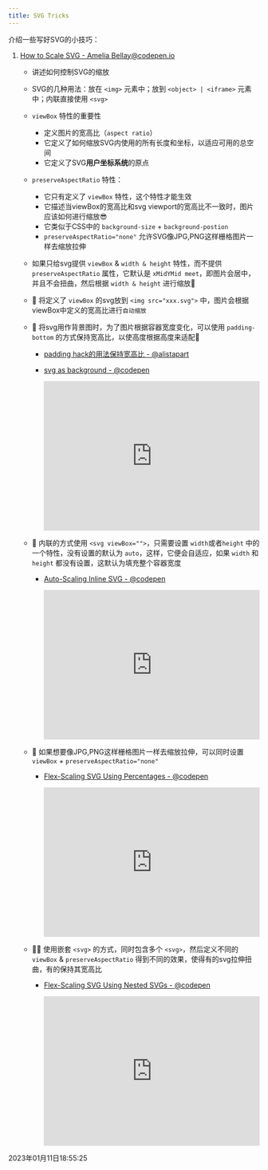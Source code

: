 ```yaml
---
title: SVG Tricks
---
```


介绍一些写好SVG的小技巧：

1. [How to Scale SVG - Amelia Bellay@codepen.io](https://css-tricks.com/scale-svg)

   - 讲述如何控制SVG的缩放

   - SVG的几种用法：放在 `<img>` 元素中；放到 `<object> | <iframe>` 元素中；内联直接使用 `<svg>`

   - `viewBox` 特性的重要性

     - 定义图片的宽高比（`aspect ratio`）
     - 它定义了如何缩放SVG内使用的所有长度和坐标，以适应可用的总空间
     - 它定义了SVG**用户坐标系统**的原点

   - `preserveAspectRatio` 特性：

     - 它只有定义了 `viewBox` 特性，这个特性才能生效
     - 它描述当viewBox的宽高比和svg viewport的宽高比不一致时，图片应该如何进行缩放😎
     - 它类似于CSS中的 `background-size` + `background-postion`
     - `preserveAspectRatio="none"` 允许SVG像JPG,PNG这样栅格图片一样去缩放拉伸

   - 如果只给svg提供 `viewBox` & `width & height` 特性，而不提供 `preserveAspectRatio` 属性，它默认是 `xMidYMid meet`，即图片会居中，并且不会扭曲，然后根据 `width & height` 进行缩放📄

   - 🌰 将定义了 `viewBox` 的svg放到 `<img src="xxx.svg">` 中，图片会根据viewBox中定义的宽高比进行`自动缩放`

   - 🌰 将svg用作背景图时，为了图片根据容器宽度变化，可以使用 `padding-bottom` 的方式保持宽高比，以使高度根据高度来适配🎉

     - [padding hack的用法保持宽高比 - @alistapart](https://alistapart.com/article/creating-intrinsic-ratios-for-video/)

     - [svg as background - @codepen](https://codepen.io/AmeliaBR/pen/yyVQeB)

       <iframe height="300" style="width: 100%;" scrolling="no" title="Scaling a `&lt;div&gt;` to Match an Image Aspect Ratio" src="https://codepen.io/AmeliaBR/embed/preview/yyVQeB?default-tab=result&editable=true&theme-id=dark" frameborder="no" loading="lazy" allowtransparency="true" allowfullscreen="true">
         See the Pen <a href="https://codepen.io/AmeliaBR/pen/yyVQeB">
         Scaling a `&lt;div&gt;` to Match an Image Aspect Ratio</a> by Amelia Bellamy-Royds (<a href="https://codepen.io/AmeliaBR">@AmeliaBR</a>)
         on <a href="https://codepen.io">CodePen</a>.
       </iframe>

   - 🌰 内联的方式使用 `<svg viewBox="">`，只需要设置 `width`或者`height` 中的一个特性，没有设置的默认为 `auto`，这样，它便会自适应，如果 `width` 和 `height` 都没有设置，这默认为填充整个容器宽度

     - [Auto-Scaling Inline SVG - @codepen](https://codepen.io/AmeliaBR/pen/ZYBmOG?editors=1010)

       <iframe height="300" style="width: 100%;" scrolling="no" title="Auto-Scaling Inline SVG" src="https://codepen.io/AmeliaBR/embed/preview/ZYBmOG?default-tab=result&editable=true&theme-id=dark" frameborder="no" loading="lazy" allowtransparency="true" allowfullscreen="true">
         See the Pen <a href="https://codepen.io/AmeliaBR/pen/ZYBmOG">
         Auto-Scaling Inline SVG</a> by Amelia Bellamy-Royds (<a href="https://codepen.io/AmeliaBR">@AmeliaBR</a>)
         on <a href="https://codepen.io">CodePen</a>.
       </iframe>

   - 🌰 如果想要像JPG,PNG这样栅格图片一样去缩放拉伸，可以同时设置 `viewBox` + `preserveAspectRatio="none"`

     - [Flex-Scaling SVG Using Percentages - @codepen](https://codepen.io/AmeliaBR/pen/pvNQeo)

       <iframe height="300" style="width: 100%;" scrolling="no" title="Flex-Scaling SVG Using Percentages" src="https://codepen.io/AmeliaBR/embed/preview/pvNQeo?default-tab=result&editable=true&theme-id=dark" frameborder="no" loading="lazy" allowtransparency="true" allowfullscreen="true">
         See the Pen <a href="https://codepen.io/AmeliaBR/pen/pvNQeo">
         Flex-Scaling SVG Using Percentages</a> by Amelia Bellamy-Royds (<a href="https://codepen.io/AmeliaBR">@AmeliaBR</a>)
         on <a href="https://codepen.io">CodePen</a>.
       </iframe>

   - 🌰🚀 使用嵌套 `<svg>` 的方式，同时包含多个 `<svg>`，然后定义不同的 `viewBox` & `preserveAspectRatio` 得到不同的效果，使得有的svg拉伸扭曲，有的保持其宽高比

     - [Flex-Scaling SVG Using Nested SVGs - @codepen](https://codepen.io/AmeliaBR/pen/zxoMwo)

       <iframe height="300" style="width: 100%;" scrolling="no" title="Flex-Scaling SVG Using Nested SVGs" src="https://codepen.io/AmeliaBR/embed/preview/zxoMwo?default-tab=result&editable=true&theme-id=dark" frameborder="no" loading="lazy" allowtransparency="true" allowfullscreen="true">
         See the Pen <a href="https://codepen.io/AmeliaBR/pen/zxoMwo">
         Flex-Scaling SVG Using Nested SVGs</a> by Amelia Bellamy-Royds (<a href="https://codepen.io/AmeliaBR">@AmeliaBR</a>)
         on <a href="https://codepen.io">CodePen</a>.
       </iframe>

     
 



2023年01月11日18:55:25
